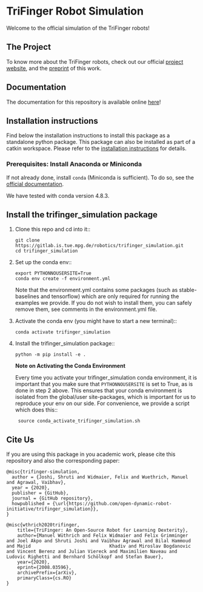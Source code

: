 # TriFinger Robot Simulation

Welcome to the official simulation of the TriFinger robots!

## The Project

To know more about the TriFinger robots, check out our official [project website](https://sites.google.com/view/trifinger), and the [preprint](https://arxiv.org/abs/2008.03596) of this work.

## Documentation

The documentation for this repository is available online [here](https://trifinger-robot-simulation.readthedocs.io/en/latest/)!

## Installation instructions

Find below the installation instructions to install this package as a standalone python package. This package can also be installed as part of a catkin workspace. Please refer to the [installation instructions](docs/installation.rst) for details.

### Prerequisites: Install Anaconda or Miniconda

If not already done, install ``conda`` (Miniconda is sufficient).  To do so, see the
[official documentation](https://docs.conda.io/projects/conda/en/latest/user-guide/install/).

We have tested with conda version 4.8.3.

## Install the trifinger_simulation package

1. Clone this repo and cd into it::

       git clone https://gitlab.is.tue.mpg.de/robotics/trifinger_simulation.git
       cd trifinger_simulation

2. Set up the conda env::

       export PYTHONNOUSERSITE=True
       conda env create -f environment.yml

   Note that the environment.yml contains some packages (such as
   stable-baselines and tensorflow) which are only required for running the
   examples we provide. If you do not wish to install them, you can safely remove
   them, see comments in the environment.yml file.

3. Activate the conda env (you might have to start a new terminal)::

       conda activate trifinger_simulation

4. Install the trifinger_simulation package::

       python -m pip install -e .

     **Note on Activating the Conda Environment**

    Every time you activate your trifinger_simulation conda environment, it is
    important that you make sure that ``PYTHONNOUSERSITE`` is set to True, as is
    done in step 2 above.  This ensures that your conda environment is isolated
    from the global/user site-packages, which is important for us to reproduce
    your env on our side. For convenience, we provide a script which does this::

        source conda_activate_trifinger_simulation.sh

## Cite Us

If you are using this package in you academic work,
please cite this repository and also the corresponding paper:

```
@misc{trifinger-simulation,
  author = {Joshi, Shruti and Widmaier, Felix and Wuethrich, Manuel and Agrawal, Vaibhav},
  year = {2020},
  publisher = {GitHub},
  journal = {GitHub repository},
  howpublished = {\url{https://github.com/open-dynamic-robot-initiative/trifinger_simulation}},
}
```

```
@misc{wthrich2020trifinger,
    title={TriFinger: An Open-Source Robot for Learning Dexterity},
    author={Manuel Wüthrich and Felix Widmaier and Felix Grimminger and Joel Akpo and Shruti Joshi and Vaibhav Agrawal and Bilal Hammoud and Majid                             Khadiv and Miroslav Bogdanovic and Vincent Berenz and Julian Viereck and Maximilien Naveau and Ludovic Righetti and Bernhard Schölkopf and Stefan Bauer},
    year={2020},
    eprint={2008.03596},
    archivePrefix={arXiv},
    primaryClass={cs.RO}
}
```
